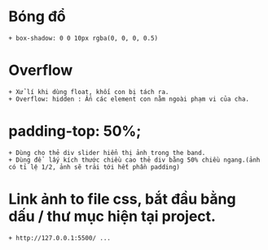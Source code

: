 # Bóng đổ
    + box-shadow: 0 0 10px rgba(0, 0, 0, 0.5)
# Overflow
    + Xử lí khi dùng float, khối con bị tách ra.
    + Overflow: hidden : Ẩn các element con nằm ngoài phạm vi của cha.
# padding-top: 50%;
    + Dùng cho thẻ div slider hiển thị ảnh trong the band.
    + Dùng để  lấy kích thước chiều cao thẻ div bằng 50% chiều ngang.(ảnh có tỉ lệ 1/2, ảnh sẽ trải tới hết phần padding)
# Link ảnh to file css, bắt đầu bằng dấu / thư mục hiện tại project.
    + http://127.0.0.1:5500/ ...
